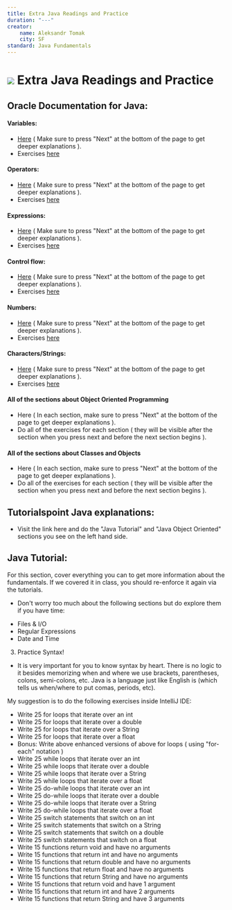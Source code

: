 ```yaml
---
title: Extra Java Readings and Practice
duration: "---"
creator:
    name: Aleksandr Tomak
    city: SF
standard: Java Fundamentals
---
```


# ![](https://ga-dash.s3.amazonaws.com/production/assets/logo-9f88ae6c9c3871690e33280fcf557f33.png) Extra Java Readings and Practice


## Oracle Documentation for Java:

#### Variables:
- [Here]() ( Make sure to press "Next" at the bottom of the page to get deeper explanations ).
- Exercises [here]()

#### Operators:
- [Here]() ( Make sure to press "Next" at the bottom of the page to get deeper explanations ).
- Exercises [here]()

#### Expressions:
- [Here]() ( Make sure to press "Next" at the bottom of the page to get deeper explanations ).
- Exercises [here]()

#### Control flow:
- [Here]() ( Make sure to press "Next" at the bottom of the page to get deeper explanations ).
- Exercises [here]()

#### Numbers:
- [Here]() ( Make sure to press "Next" at the bottom of the page to get deeper explanations ).
- Exercises [here]()

#### Characters/Strings:
- [Here]() ( Make sure to press "Next" at the bottom of the page to get deeper explanations ).
- Exercises [here]()

#### All of the sections about Object Oriented Programming
- Here ( In each section, make sure to press "Next" at the bottom of the page to get deeper explanations ).
- Do all of the exercises for each section ( they will be visible after the section when you press next and before the next section begins ).

#### All of the sections about Classes and Objects
- Here ( In each section, make sure to press "Next" at the bottom of the page to get deeper explanations ).
- Do all of the exercises for each section ( they will be visible after the section when you press next and before the next section begins ).



## Tutorialspoint Java explanations:
- Visit the link here and do the "Java Tutorial" and "Java Object Oriented" sections you see on the left hand side.


## Java Tutorial:
For this section, cover everything you can to get more information about the fundamentals. If we covered it in class, you should re-enforce it again via the tutorials.

* Don't worry too much about the following sections but do explore them if you have time:
- Files & I/O
- Regular Expressions
- Date and Time

3) Practice Syntax!
- It is very important for you to know syntax by heart. There is no logic to it besides memorizing when and where we use brackets, parentheses, colons, semi-colons, etc. Java is a language just like English is (which tells us when/where to put comas, periods, etc).

My suggestion is to do the following exercises inside IntelliJ IDE:
- Write 25 for loops that iterate over an int
- Write 25 for loops that iterate over a double
- Write 25 for loops that iterate over a String
- Write 25 for loops that iterate over a float
- Bonus: Write above enhanced versions of above for loops ( using "for-each" notation )
- Write 25 while loops that iterate over an int
- Write 25 while loops that iterate over a double
- Write 25 while loops that iterate over a String
- Write 25 while loops that iterate over a float
- Write 25 do-while loops that iterate over an int
- Write 25 do-while loops that iterate over a double
- Write 25 do-while loops that iterate over a String
- Write 25 do-while loops that iterate over a float
- Write 25 switch statements that switch on an int
- Write 25 switch statements that switch on a String
- Write 25 switch statements that switch on a double
- Write 25 switch statements that switch on a float
- Write 15 functions return void and have no arguments
- Write 15 functions that return int and have no arguments
- Write 15 functions that return double and have no arguments
- Write 15 functions that return float and have no arguments
- Write 15 functions that return String and have no arguments
- Write 15 functions that return void and have 1 argument
- Write 15 functions that return int and have 2 arguments
- Write 15 functions that return String and have 3 arguments